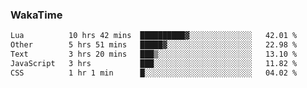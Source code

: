 ### WakaTime

<!--START_SECTION:waka-->

```txt
Lua          10 hrs 42 mins  ██████████▓░░░░░░░░░░░░░░   42.01 %
Other        5 hrs 51 mins   █████▓░░░░░░░░░░░░░░░░░░░   22.98 %
Text         3 hrs 20 mins   ███▒░░░░░░░░░░░░░░░░░░░░░   13.10 %
JavaScript   3 hrs           ███░░░░░░░░░░░░░░░░░░░░░░   11.82 %
CSS          1 hr 1 min      █░░░░░░░░░░░░░░░░░░░░░░░░   04.02 %
```

<!--END_SECTION:waka-->
